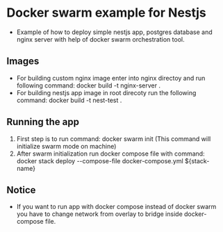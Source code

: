 # Docker swarm example for Nestjs

 - Example of how to deploy simple nestjs app, postgres database and nginx server with help of docker swarm orchestration tool.

## Images

 - For building custom nginx image enter into nginx directoy and run following command: docker build -t nginx-server .
 - For building nestjs app image in root direcoty run the following command: docker build -t nest-test .


## Running the app

 1. First step is to run command:  docker swarm init (This command will initialize swarm mode on machine)
 2. After swarm initialization run docker compose file with command: docker stack deploy --compose-file docker-compose.yml ${stack-name}

## Notice

 - If you want to run app with docker compose instead of docker swarm you have to change network from overlay to bridge inside docker-compose file.
